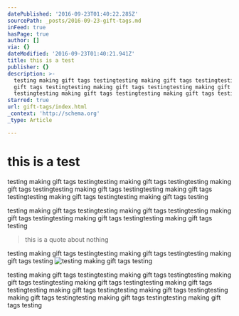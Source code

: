 ```yaml
---
datePublished: '2016-09-23T01:40:22.285Z'
sourcePath: _posts/2016-09-23-gift-tags.md
inFeed: true
hasPage: true
author: []
via: {}
dateModified: '2016-09-23T01:40:21.941Z'
title: this is a test
publisher: {}
description: >-
  testing making gift tags testingtesting making gift tags testingtesting making
  gift tags testingtesting making gift tags testingtesting making gift tags
  testingtesting making gift tags testingtesting making gift tags testing
starred: true
url: gift-tags/index.html
_context: 'http://schema.org'
_type: Article

---
```

# this is a test

testing making gift tags testingtesting making gift tags testingtesting making gift tags testingtesting making gift tags testingtesting making gift tags testingtesting making gift tags testingtesting making gift tags testing

testing making gift tags testingtesting making gift tags testingtesting making gift tags testingtesting making gift tags testingtesting making gift tags testing

> this is a quote about nothing

testing making gift tags testingtesting making gift tags testingtesting making gift tags testing
![testing making gift tags testing](https://the-grid-user-content.s3-us-west-2.amazonaws.com/78ae0bf1-665e-445a-9e24-4fe61f7ccfc2.jpg)

testing making gift tags testingtesting making gift tags testingtesting making gift tags testingtesting making gift tags testingtesting making gift tags testingtesting making gift tags testingtesting making gift tags testingtesting making gift tags testingtesting making gift tags testingtesting making gift tags testing